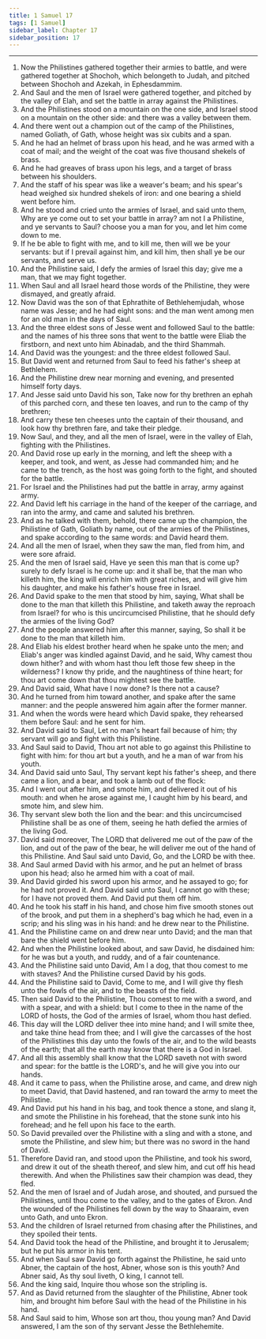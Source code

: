```yaml
---
title: 1 Samuel 17
tags: [1 Samuel]
sidebar_label: Chapter 17
sidebar_position: 17
---
```


---
1. Now the Philistines gathered together their armies to battle, and were gathered together at Shochoh, which belongeth to Judah, and pitched between Shochoh and Azekah, in Ephesdammim.
2. And Saul and the men of Israel were gathered together, and pitched by the valley of Elah, and set the battle in array against the Philistines.
3. And the Philistines stood on a mountain on the one side, and Israel stood on a mountain on the other side: and there was a valley between them.
4. And there went out a champion out of the camp of the Philistines, named Goliath, of Gath, whose height was six cubits and a span.
5. And he had an helmet of brass upon his head, and he was armed with a coat of mail; and the weight of the coat was five thousand shekels of brass.
6. And he had greaves of brass upon his legs, and a target of brass between his shoulders.
7. And the staff of his spear was like a weaver's beam; and his spear's head weighed six hundred shekels of iron: and one bearing a shield went before him.
8. And he stood and cried unto the armies of Israel, and said unto them, Why are ye come out to set your battle in array? am not I a Philistine, and ye servants to Saul? choose you a man for you, and let him come down to me.
9. If he be able to fight with me, and to kill me, then will we be your servants: but if I prevail against him, and kill him, then shall ye be our servants, and serve us.
10. And the Philistine said, I defy the armies of Israel this day; give me a man, that we may fight together.
11. When Saul and all Israel heard those words of the Philistine, they were dismayed, and greatly afraid.
12. Now David was the son of that Ephrathite of Bethlehemjudah, whose name was Jesse; and he had eight sons: and the man went among men for an old man in the days of Saul.
13. And the three eldest sons of Jesse went and followed Saul to the battle: and the names of his three sons that went to the battle were Eliab the firstborn, and next unto him Abinadab, and the third Shammah.
14. And David was the youngest: and the three eldest followed Saul.
15. But David went and returned from Saul to feed his father's sheep at Bethlehem.
16. And the Philistine drew near morning and evening, and presented himself forty days.
17. And Jesse said unto David his son, Take now for thy brethren an ephah of this parched corn, and these ten loaves, and run to the camp of thy brethren;
18. And carry these ten cheeses unto the captain of their thousand, and look how thy brethren fare, and take their pledge.
19. Now Saul, and they, and all the men of Israel, were in the valley of Elah, fighting with the Philistines.
20. And David rose up early in the morning, and left the sheep with a keeper, and took, and went, as Jesse had commanded him; and he came to the trench, as the host was going forth to the fight, and shouted for the battle.
21. For Israel and the Philistines had put the battle in array, army against army.
22. And David left his carriage in the hand of the keeper of the carriage, and ran into the army, and came and saluted his brethren.
23. And as he talked with them, behold, there came up the champion, the Philistine of Gath, Goliath by name, out of the armies of the Philistines, and spake according to the same words: and David heard them.
24. And all the men of Israel, when they saw the man, fled from him, and were sore afraid.
25. And the men of Israel said, Have ye seen this man that is come up? surely to defy Israel is he come up: and it shall be, that the man who killeth him, the king will enrich him with great riches, and will give him his daughter, and make his father's house free in Israel.
26. And David spake to the men that stood by him, saying, What shall be done to the man that killeth this Philistine, and taketh away the reproach from Israel? for who is this uncircumcised Philistine, that he should defy the armies of the living God?
27. And the people answered him after this manner, saying, So shall it be done to the man that killeth him.
28. And Eliab his eldest brother heard when he spake unto the men; and Eliab's anger was kindled against David, and he said, Why camest thou down hither? and with whom hast thou left those few sheep in the wilderness? I know thy pride, and the naughtiness of thine heart; for thou art come down that thou mightest see the battle.
29. And David said, What have I now done? Is there not a cause?
30. And he turned from him toward another, and spake after the same manner: and the people answered him again after the former manner.
31. And when the words were heard which David spake, they rehearsed them before Saul: and he sent for him.
32. And David said to Saul, Let no man's heart fail because of him; thy servant will go and fight with this Philistine.
33. And Saul said to David, Thou art not able to go against this Philistine to fight with him: for thou art but a youth, and he a man of war from his youth.
34. And David said unto Saul, Thy servant kept his father's sheep, and there came a lion, and a bear, and took a lamb out of the flock:
35. And I went out after him, and smote him, and delivered it out of his mouth: and when he arose against me, I caught him by his beard, and smote him, and slew him.
36. Thy servant slew both the lion and the bear: and this uncircumcised Philistine shall be as one of them, seeing he hath defied the armies of the living God.
37. David said moreover, The LORD that delivered me out of the paw of the lion, and out of the paw of the bear, he will deliver me out of the hand of this Philistine. And Saul said unto David, Go, and the LORD be with thee.
38. And Saul armed David with his armor, and he put an helmet of brass upon his head; also he armed him with a coat of mail.
39. And David girded his sword upon his armor, and he assayed to go; for he had not proved it. And David said unto Saul, I cannot go with these; for I have not proved them. And David put them off him.
40. And he took his staff in his hand, and chose him five smooth stones out of the brook, and put them in a shepherd's bag which he had, even in a scrip; and his sling was in his hand: and he drew near to the Philistine.
41. And the Philistine came on and drew near unto David; and the man that bare the shield went before him.
42. And when the Philistine looked about, and saw David, he disdained him: for he was but a youth, and ruddy, and of a fair countenance.
43. And the Philistine said unto David, Am I a dog, that thou comest to me with staves? And the Philistine cursed David by his gods.
44. And the Philistine said to David, Come to me, and I will give thy flesh unto the fowls of the air, and to the beasts of the field.
45. Then said David to the Philistine, Thou comest to me with a sword, and with a spear, and with a shield: but I come to thee in the name of the LORD of hosts, the God of the armies of Israel, whom thou hast defied.
46. This day will the LORD deliver thee into mine hand; and I will smite thee, and take thine head from thee; and I will give the carcasses of the host of the Philistines this day unto the fowls of the air, and to the wild beasts of the earth; that all the earth may know that there is a God in Israel.
47. And all this assembly shall know that the LORD saveth not with sword and spear: for the battle is the LORD's, and he will give you into our hands.
48. And it came to pass, when the Philistine arose, and came, and drew nigh to meet David, that David hastened, and ran toward the army to meet the Philistine.
49. And David put his hand in his bag, and took thence a stone, and slang it, and smote the Philistine in his forehead, that the stone sunk into his forehead; and he fell upon his face to the earth.
50. So David prevailed over the Philistine with a sling and with a stone, and smote the Philistine, and slew him; but there was no sword in the hand of David.
51. Therefore David ran, and stood upon the Philistine, and took his sword, and drew it out of the sheath thereof, and slew him, and cut off his head therewith. And when the Philistines saw their champion was dead, they fled.
52. And the men of Israel and of Judah arose, and shouted, and pursued the Philistines, until thou come to the valley, and to the gates of Ekron. And the wounded of the Philistines fell down by the way to Shaaraim, even unto Gath, and unto Ekron.
53. And the children of Israel returned from chasing after the Philistines, and they spoiled their tents.
54. And David took the head of the Philistine, and brought it to Jerusalem; but he put his armor in his tent.
55. And when Saul saw David go forth against the Philistine, he said unto Abner, the captain of the host, Abner, whose son is this youth? And Abner said, As thy soul liveth, O king, I cannot tell.
56. And the king said, Inquire thou whose son the stripling is.
57. And as David returned from the slaughter of the Philistine, Abner took him, and brought him before Saul with the head of the Philistine in his hand.
58. And Saul said to him, Whose son art thou, thou young man? And David answered, I am the son of thy servant Jesse the Bethlehemite.